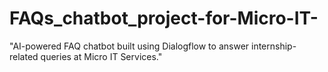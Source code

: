 # FAQs_chatbot_project-for-Micro-IT-
"AI-powered FAQ chatbot built using Dialogflow to answer internship-related queries at Micro IT Services."
